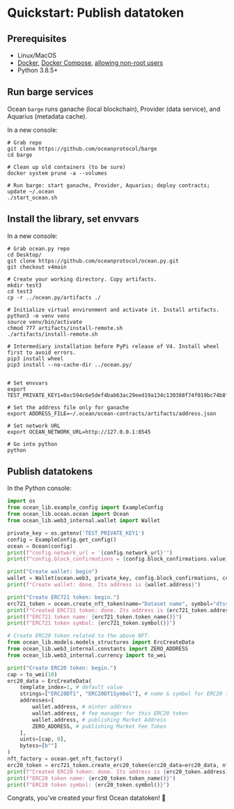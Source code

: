 <!--
Copyright 2021 Ocean Protocol Foundation
SPDX-License-Identifier: Apache-2.0
-->

# Quickstart: Publish datatoken

## Prerequisites

-   Linux/MacOS
-   [Docker](https://docs.docker.com/engine/install/), [Docker Compose](https://docs.docker.com/compose/install/), [allowing non-root users](https://www.thegeekdiary.com/run-docker-as-a-non-root-user/)
-   Python 3.8.5+

## Run barge services

Ocean `barge` runs ganache (local blockchain), Provider (data service), and Aquarius (metadata cache).

In a new console:

```console
# Grab repo
git clone https://github.com/oceanprotocol/barge
cd barge

# Clean up old containers (to be sure)
docker system prune -a --volumes

# Run barge: start ganache, Provider, Aquarius; deploy contracts; update ~/.ocean
./start_ocean.sh
```

## Install the library, set envvars

In a new console:

```console
# Grab ocean.py repo
cd Desktop/
git clone https://github.com/oceanprotocol/ocean.py.git
git checkout v4main

# Create your working directory. Copy artifacts.
mkdir test3
cd test3
cp -r ../ocean.py/artifacts ./

# Initialize virtual environment and activate it. Install artifacts.
python3 -m venv venv
source venv/bin/activate
chmod 777 artifacts/install-remote.sh
./artifacts/install-remote.sh

# Intermediary installation before PyPi release of V4. Install wheel first to avoid errors.
pip3 install wheel
pip3 install --no-cache-dir ../ocean.py/


# Set envvars
export TEST_PRIVATE_KEY1=0xc594c6e5def4bab63ac29eed19a134c130388f74f019bc74b8f4389df2837a58

# Set the address file only for ganache
export ADDRESS_FILE=~/.ocean/ocean-contracts/artifacts/address.json

# Set network URL
export OCEAN_NETWORK_URL=http://127.0.0.1:8545

# Go into python
python
```

## Publish datatokens

In the Python console:

```python
import os
from ocean_lib.example_config import ExampleConfig
from ocean_lib.ocean.ocean import Ocean
from ocean_lib.web3_internal.wallet import Wallet

private_key = os.getenv('TEST_PRIVATE_KEY1')
config = ExampleConfig.get_config()
ocean = Ocean(config)
print(f"config.network_url = '{config.network_url}'")
print(f"config.block_confirmations = {config.block_confirmations.value}")

print("Create wallet: begin")
wallet = Wallet(ocean.web3, private_key, config.block_confirmations, config.transaction_timeout)
print(f"Create wallet: done. Its address is {wallet.address}")

print("Create ERC721 token: begin.")
erc721_token = ocean.create_nft_token(name="Dataset name", symbol="dtsymbol", from_wallet=wallet)
print(f"Created ERC721 token: done. Its address is {erc721_token.address}")
print(f"ERC721 token name: {erc721_token.token_name()}")
print(f"ERC721 token symbol: {erc721_token.symbol()}")

# Create ERC20 token related to the above NFT.
from ocean_lib.models.models_structures import ErcCreateData
from ocean_lib.web3_internal.constants import ZERO_ADDRESS
from ocean_lib.web3_internal.currency import to_wei

print("Create ERC20 token: begin.")
cap = to_wei(10)
erc20_data = ErcCreateData(
    template_index=1, # default value 
    strings=["ERC20DT1", "ERC20DT1Symbol"], # name & symbol for ERC20 token
    addresses=[
        wallet.address, # minter address
        wallet.address, # fee manager for this ERC20 token
        wallet.address, # publishing Market Address
        ZERO_ADDRESS, # publishing Market Fee Token
    ],
    uints=[cap, 0],
    bytess=[b""]
)
nft_factory = ocean.get_nft_factory()
erc20_token = erc721_token.create_erc20_token(erc20_data=erc20_data, nft_factory=nft_factory, from_wallet=wallet)
print(f"Created ERC20 token: done. Its address is {erc20_token.address}")
print(f"ERC20 token name: {erc20_token.token_name()}")
print(f"ERC20 token symbol: {erc20_token.symbol()}")
```

Congrats, you've created your first Ocean datatoken! 🐋
